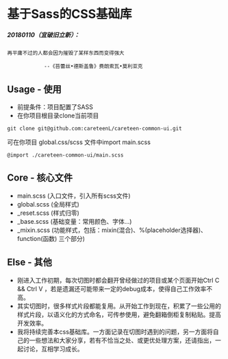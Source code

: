 # 基于Sass的CSS基础库
##### 20180110（宜破旧立新）：
```
再平庸不过的人都会因为摧毁了某样东西而变得强大

            --《苔蕾丝•德斯盖鲁》费朗索瓦•莫利亚克
```

## Usage - 使用
- 前提条件：项目配置了SASS
- 在你项目根目录clone当前项目

```
git clone git@github.com:careteenL/careteen-common-ui.git
```
可在你项目 global.css/scss 文件中import main.scss
```
@import ./careteen-common-ui/main.scss
```
## Core - 核心文件
- main.scss      (入口文件，引入所有scss文件)
- global.scss    (全局样式)
- _reset.scss    (样式归零)
- _base.scss     (基础变量：常用颜色、字体...)
- _mixin.scss    (功能样式，包括：mixin(混合)、%(placeholder选择器)、function(函数) 三个部分)

## Else - 其他
- 刚进入工作初期，每次切图时都会翻开曾经做过的项目或某个页面开始Ctrl C && Ctrl V ，若是遗漏还可能带来一定的debug成本，使得自己工作效率不高。
- 其实切图时，很多样式片段都能复用。从开始工作到现在，积累了一些公用的样式片段，以语义化的方式命名，可传参使用，避免翻箱倒柜复制粘贴。提高开发效率。
- 我将持续完善本css基础库。一方面记录在切图时遇到的问题，另一方面将自己的一些想法和大家分享，若有不恰当之处、或更优处理方案，还请指出，一起讨论，互相学习成长。
